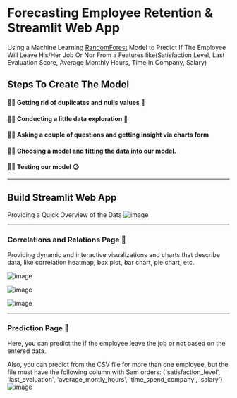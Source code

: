 # Forecasting Employee Retention & Streamlit Web App

Using a Machine Learning <u>RandomForest</u> Model to Predict If The Employee Will Leave His/Her Job Or Nor From a Features like(Satisfaction Level, Last Evaluation Score, Average Monthly Hours, Time In Company, Salary)


## Steps To Create The Model
#### 👨‍💼 Getting rid of duplicates and nulls values 🧹
#### 👨‍💼 Conducting a little data exploration 🧐
#### 👨‍💼 Asking a couple of questions and getting insight via charts form 
#### 👨‍💼 Choosing a model and fitting the data into our model.
#### 👨‍💼 Testing our model 😉

<hr>

## Build Streamlit Web App
Providing a Quick Overview of the Data
![image](https://github.com/modyehab810/Forecasting-Employee-Retention/assets/114261123/f78362db-6c2a-4302-b2c0-444d95dc7aa0)


<hr>

### Correlations and Relations Page 🚀
Providing dynamic and interactive visualizations and charts that describe data, like correlation heatmap, box plot, bar chart, pie chart, etc.
<br>

![image](https://github.com/modyehab810/Forecasting-Employee-Retention/assets/114261123/c574c4a1-daf9-4a15-9786-96215f0aff1f)

![image](https://github.com/modyehab810/Forecasting-Employee-Retention/assets/114261123/c3a2f8aa-6f7c-48d6-9fc8-2c901262a00f)

![image](https://github.com/modyehab810/Forecasting-Employee-Retention/assets/114261123/b466f262-1e13-465f-9c03-ba286e308475)

<hr>

### Prediction Page 🤩
Here, you can predict the if the employee leave the job or not based on the entered data. 
<br>

Also, you can predict from the CSV file for more than one employee, but the file must have the following column with Sam orders:
('satisfaction_level', 'last_evaluation', 'average_montly_hours', 'time_spend_company', 'salary')
![image](https://github.com/modyehab810/Forecasting-Employee-Retention/assets/114261123/d8f2c37a-e06d-4956-98f1-e35e34c32148)
